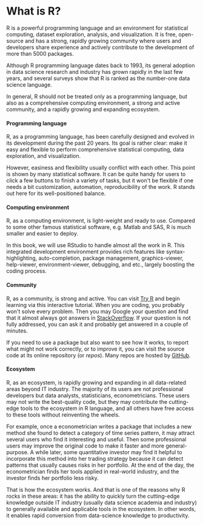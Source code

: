 


# What is R?

R is a powerful programming language and an environment for statistical computing, dataset exploration, analysis, and visualization. It is free, open-source and has a strong, rapidly growing community where users and developers share experience and actively contribute to the development of more than 5000 packages. 

Although R programming language dates back to 1993, its general adoption in data science research and industry has grown rapidly in the last few years, and several surveys show that R is ranked as the number-one data science language.

In general, R should not be treated only as a programming language, but also as a comprehensive computing environment, a strong and active community, and a rapidly growing and expanding ecosystem.

#### Programming language

R, as a programming language, has been carefully designed and evolved in its development during the past 20 years. Its goal is rather clear: make it easy and flexible to perform comprehensive statistical computing, data exploration, and visualization. 

However, easiness and flexibility usually conflict with each other. This point is shown by many statistical software. It can be quite handy for users to click a few buttons to finish a variety of tasks, but it won't be flexible if one needs a bit customization, automation, reproducibility of the work. R stands out here for its well-positioned balance.

#### Computing environment

R, as a computing environment, is light-weight and ready to use. Compared to some other famous statistical software, e.g. Matlab and SAS, R is much smaller and easier to deploy. 

In this book, we will use RStudio to handle almost all the work in R. This integrated development environment provides rich features like syntax-highlighting, auto-completion, package management, graphics-viewer, help-viewer, environment-viewer, debugging, and etc., largely boosting the coding process.

#### Community

R, as a community, is strong and active. You can visit [Try R](http://tryr.codeschool.com/) and begin learning via this interactive tutorial. When you are coding, you probably won't solve every problem. Then you may Google your question and find that it almost always got answers in [StackOverflow](http://stackoverflow.com/questions/tagged/r). If your question is not fully addressed, you can ask it and probably get answered in a couple of minutes.

If you need to use a package but also want to see how it works, to report what might not work correctly, or to improve it, you can visit the source code at its online repository (or *repos*). Many repos are hosted by [GitHub](http://www.github.com).

#### Ecosystem

R, as an ecosystem, is rapidly growing and expanding in all data-related areas beyond IT industry. The majority of its users are not professional developers but data analysts, statisticians, econometricians. These users may not write the best-quality code, but they may contribute the cutting-edge tools to the ecosystem in R language, and all others have free 
access to these tools without reinventing the wheels.

For example, once a econometrician writes a package that includes a new method she found to detect a category of time series pattern, it may attract several users who find it interesting and useful. Then some professional users may improve the original code to make it faster and more general-purpose. A while later, some quantitative investor may find it helpful to incorporate this method into her trading strategy because it can detect patterns that usually causes risks in her portfolio. At the end of the day, the econometrician finds her tools applied in real-world industry, and the investor finds her portfolio less risky.

That is how the ecosystem works. And that is one of the reasons why R rocks in these areas: it has the ability to quickly turn the cutting-edge knowledge outside IT industry (usually data science academia and industry) to generally available and applicable tools in the ecosystem. In other words, it enables rapid conversion from data-science knowledge to productivity.
